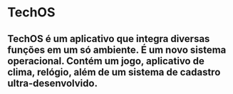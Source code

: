 # TechOS
## TechOS é um aplicativo que integra diversas funções em um só ambiente. É um novo sistema operacional. Contém um jogo, aplicativo de clima, relógio, além de um sistema de cadastro ultra-desenvolvido. 
